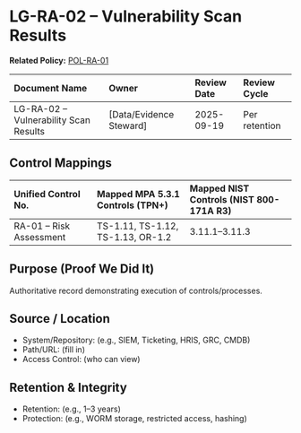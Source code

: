 # LG-RA-02 – Vulnerability Scan Results

**Related Policy:** [POL-RA-01](../policies/POL-RA-01_*.md)

| Document Name | Owner | Review Date | Review Cycle |
| :---- | :---- | :---- | :---- |
| LG-RA-02 – Vulnerability Scan Results | [Data/Evidence Steward] | 2025-09-19 | Per retention |

## Control Mappings
| Unified Control No. | Mapped MPA 5.3.1 Controls (TPN+) | Mapped NIST Controls (NIST 800-171A R3) |
| :---- | :---- | :---- |
| RA-01 – Risk Assessment | TS-1.11, TS-1.12, TS-1.13, OR-1.2 | 3.11.1–3.11.3 |

## Purpose (Proof We Did It)
Authoritative record demonstrating execution of controls/processes.

## Source / Location
- System/Repository: (e.g., SIEM, Ticketing, HRIS, GRC, CMDB)
- Path/URL: (fill in)
- Access Control: (who can view)

## Retention & Integrity
- Retention: (e.g., 1–3 years)
- Protection: (e.g., WORM storage, restricted access, hashing)
